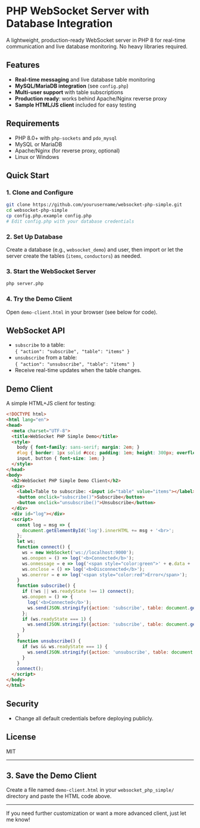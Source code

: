 # PHP WebSocket Server with Database Integration

A lightweight, production-ready WebSocket server in PHP 8 for real-time communication and live database monitoring. No heavy libraries required.

## Features

- **Real-time messaging** and live database table monitoring
- **MySQL/MariaDB integration** (see `config.php`)
- **Multi-user support** with table subscriptions
- **Production ready**: works behind Apache/Nginx reverse proxy
- **Sample HTML/JS client** included for easy testing

## Requirements

- PHP 8.0+ with `php-sockets` and `pdo_mysql`
- MySQL or MariaDB
- Apache/Nginx (for reverse proxy, optional)
- Linux or Windows

## Quick Start

### 1. Clone and Configure

```bash
git clone https://github.com/yourusername/websocket-php-simple.git
cd websocket-php-simple
cp config.php.example config.php
# Edit config.php with your database credentials
```

### 2. Set Up Database

Create a database (e.g., `websocket_demo`) and user, then import or let the server create the tables (`items`, `conductors`) as needed.

### 3. Start the WebSocket Server

```bash
php server.php
```

### 4. Try the Demo Client

Open `demo-client.html` in your browser (see below for code).

## WebSocket API

- `subscribe` to a table:  
  `{ "action": "subscribe", "table": "items" }`
- `unsubscribe` from a table:  
  `{ "action": "unsubscribe", "table": "items" }`
- Receive real-time updates when the table changes.

## Demo Client

A simple HTML+JS client for testing:

```html
<!DOCTYPE html>
<html lang="en">
<head>
  <meta charset="UTF-8">
  <title>WebSocket PHP Simple Demo</title>
  <style>
    body { font-family: sans-serif; margin: 2em; }
    #log { border: 1px solid #ccc; padding: 1em; height: 300px; overflow-y: auto; background: #f9f9f9; }
    input, button { font-size: 1em; }
  </style>
</head>
<body>
  <h2>WebSocket PHP Simple Demo Client</h2>
  <div>
    <label>Table to subscribe: <input id="table" value="items"></label>
    <button onclick="subscribe()">Subscribe</button>
    <button onclick="unsubscribe()">Unsubscribe</button>
  </div>
  <div id="log"></div>
  <script>
    const log = msg => {
      document.getElementById('log').innerHTML += msg + '<br>';
    };
    let ws;
    function connect() {
      ws = new WebSocket('ws://localhost:9000');
      ws.onopen = () => log('<b>Connected</b>');
      ws.onmessage = e => log('<span style="color:green">' + e.data + '</span>');
      ws.onclose = () => log('<b>Disconnected</b>');
      ws.onerror = e => log('<span style="color:red">Error</span>');
    }
    function subscribe() {
      if (!ws || ws.readyState !== 1) connect();
      ws.onopen = () => {
        log('<b>Connected</b>');
        ws.send(JSON.stringify({action: 'subscribe', table: document.getElementById('table').value}));
      };
      if (ws.readyState === 1) {
        ws.send(JSON.stringify({action: 'subscribe', table: document.getElementById('table').value}));
      }
    }
    function unsubscribe() {
      if (ws && ws.readyState === 1) {
        ws.send(JSON.stringify({action: 'unsubscribe', table: document.getElementById('table').value}));
      }
    }
    connect();
  </script>
</body>
</html>
```

## Security

- Change all default credentials before deploying publicly.

## License

MIT

---

## 3. Save the Demo Client

Create a file named `demo-client.html` in your `websocket_php_simple/` directory and paste the HTML code above.

---

If you need further customization or want a more advanced client, just let me know!